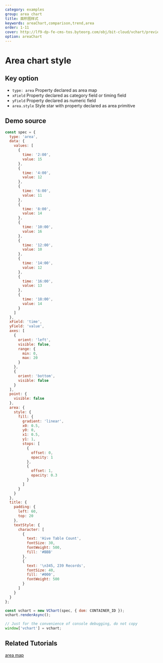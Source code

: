```yaml
---
category: examples
group: area chart
title: 面积图样式
keywords: areaChart,comparison,trend,area
order: 1-11
cover: http://lf9-dp-fe-cms-tos.byteorg.com/obj/bit-cloud/vchart/preview/area-chart/area-style.png
option: areaChart
---
```


# Area chart style

## Key option

- `type: area` Property declared as area map
- `xField` Property declared as category field or timing field
- `yField` Property declared as numeric field
- `area.style` Style star with property declared as area primitive

## Demo source

```javascript livedemo
const spec = {
  type: 'area',
  data: {
    values: [
      {
        time: '2:00',
        value: 15
      },
      {
        time: '4:00',
        value: 12
      },
      {
        time: '6:00',
        value: 11
      },
      {
        time: '8:00',
        value: 14
      },
      {
        time: '10:00',
        value: 16
      },
      {
        time: '12:00',
        value: 10
      },
      {
        time: '14:00',
        value: 12
      },
      {
        time: '16:00',
        value: 13
      },
      {
        time: '18:00',
        value: 14
      }
    ]
  },
  xField: 'time',
  yField: 'value',
  axes: [
    {
      orient: 'left',
      visible: false,
      range: {
        min: 0,
        max: 20
      }
    },
    {
      orient: 'bottom',
      visible: false
    }
  ],
  point: {
    visible: false
  },
  area: {
    style: {
      fill: {
        gradient: 'linear',
        x0: 0.5,
        y0: 0,
        x1: 0.5,
        y1: 1,
        stops: [
          {
            offset: 0,
            opacity: 1
          },
          {
            offset: 1,
            opacity: 0.3
          }
        ]
      }
    }
  },
  title: {
    padding: {
      left: 60,
      top: 20
    },
    textStyle: {
      character: [
        {
          text: 'Hive Table Count',
          fontSize: 30,
          fontWeight: 500,
          fill: '#BBB'
        },
        {
          text: '\n345, 239 Records',
          fontSize: 40,
          fill: '#000',
          fontWeight: 500
        }
      ]
    }
  }
};

const vchart = new VChart(spec, { dom: CONTAINER_ID });
vchart.renderAsync();

// Just for the convenience of console debugging, do not copy
window['vchart'] = vchart;
```

## Related Tutorials

[area map](link)
